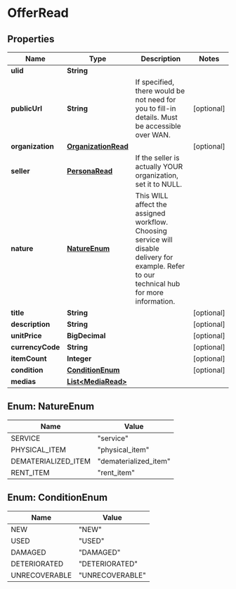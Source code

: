 

# OfferRead



## Properties

| Name | Type | Description | Notes |
|------------ | ------------- | ------------- | -------------|
|**ulid** | **String** |  |  |
|**publicUrl** | **String** | If specified, there would be not need for you to fill-in details. Must be accessible over WAN. |  [optional] |
|**organization** | [**OrganizationRead**](OrganizationRead.md) |  |  [optional] |
|**seller** | [**PersonaRead**](PersonaRead.md) | If the seller is actually YOUR organization, set it to NULL. |  |
|**nature** | [**NatureEnum**](#NatureEnum) | This WILL affect the assigned workflow. Choosing service will disable delivery for example. Refer to our technical hub for more information. |  |
|**title** | **String** |  |  [optional] |
|**description** | **String** |  |  [optional] |
|**unitPrice** | **BigDecimal** |  |  [optional] |
|**currencyCode** | **String** |  |  [optional] |
|**itemCount** | **Integer** |  |  [optional] |
|**condition** | [**ConditionEnum**](#ConditionEnum) |  |  [optional] |
|**medias** | [**List&lt;MediaRead&gt;**](MediaRead.md) |  |  |



## Enum: NatureEnum

| Name | Value |
|---- | -----|
| SERVICE | &quot;service&quot; |
| PHYSICAL_ITEM | &quot;physical_item&quot; |
| DEMATERIALIZED_ITEM | &quot;dematerialized_item&quot; |
| RENT_ITEM | &quot;rent_item&quot; |



## Enum: ConditionEnum

| Name | Value |
|---- | -----|
| NEW | &quot;NEW&quot; |
| USED | &quot;USED&quot; |
| DAMAGED | &quot;DAMAGED&quot; |
| DETERIORATED | &quot;DETERIORATED&quot; |
| UNRECOVERABLE | &quot;UNRECOVERABLE&quot; |



